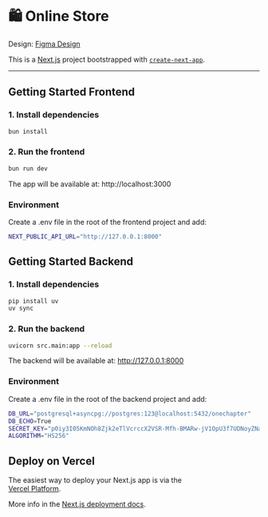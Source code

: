 # 🛍️ Online Store

Design: [Figma Design](https://www.figma.com/design/r2EfZD0pJNsLm3V4x6KTjp)

This is a [Next.js](https://nextjs.org) project bootstrapped with [`create-next-app`](https://nextjs.org/docs/app/api-reference/cli/create-next-app).

---

## Getting Started Frontend

### 1. Install dependencies

```bash
bun install
```

### 2. Run the frontend

```bash
bun run dev
```

The app will be available at:
http://localhost:3000

### Environment

Create a .env file in the root of the frontend project and add:

```bash
NEXT_PUBLIC_API_URL="http://127.0.0.1:8000"
```

## Getting Started Backend

### 1. Install dependencies

```bash
pip install uv
uv sync
```

### 2. Run the backend

```bash
uvicorn src.main:app --reload
```

The backend will be available at:
http://127.0.0.1:8000

### Environment

Create a .env file in the root of the backend project and add:

```bash
DB_URL="postgresql+asyncpg://postgres:123@localhost:5432/onechapter"
DB_ECHO=True
SECRET_KEY="p0iy3I05KmNOh8Zjk2eTlVcrccX2VSR-Mfh-BMARw-jV1OpU3f7UDNoyZNae2DyWj0446eeuDi1edHyCPF43PQ"
ALGORITHM="HS256"
```

## Deploy on Vercel

The easiest way to deploy your Next.js app is via the  
[Vercel Platform](https://vercel.com/new?utm_medium=default-template&filter=next.js&utm_source=create-next-app&utm_campaign=create-next-app-readme).

More info in the [Next.js deployment docs](https://nextjs.org/docs/app/building-your-application/deploying).
